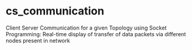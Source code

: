 # cs_communication
Client Server Communication for a given Topology using Socket Programming: Real-time display of transfer of data packets via different nodes present in network
